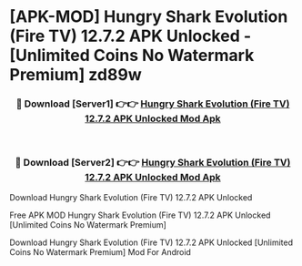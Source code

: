 # [APK-MOD] Hungry Shark Evolution (Fire TV) 12.7.2 APK Unlocked - [Unlimited Coins No Watermark Premium] zd89w



<div align="center">
<h3>🔴 Download [Server1] 👉👉 <a href="https://momento.my/?title=Hungry_Shark_Evolution_(Fire_TV)_12.7.2_APK_Unlocked">Hungry Shark Evolution (Fire TV) 12.7.2 APK Unlocked Mod Apk</a></h3><br>

<h3>🔴 Download [Server2] 👉👉 <a href="https://momento.my/?title=Hungry_Shark_Evolution_(Fire_TV)_12.7.2_APK_Unlocked">Hungry Shark Evolution (Fire TV) 12.7.2 APK Unlocked Mod Apk</a></h3>
</div>



Download Hungry Shark Evolution (Fire TV) 12.7.2 APK Unlocked 

Free APK MOD Hungry Shark Evolution (Fire TV) 12.7.2 APK Unlocked [Unlimited Coins No Watermark Premium]

Download Hungry Shark Evolution (Fire TV) 12.7.2 APK Unlocked [Unlimited Coins No Watermark Premium] Mod For Android
